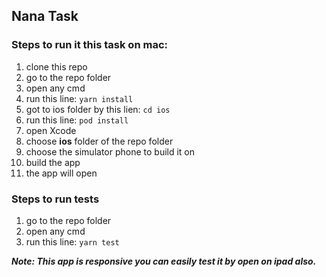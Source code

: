 ## Nana Task

### Steps to run it this task on mac:

1.  clone this repo
2.  go to the repo folder
3.  open any cmd
4.  run this line:  `yarn install`
5.  got to ios folder by this lien:  `cd ios`
6.  run this line:  `pod install`
7.  open Xcode
8.  choose **ios** folder of the repo folder
9.  choose the simulator phone to build it on
10.  build the app
11.  the app will open

### Steps to run tests
1.  go to the repo folder
2.  open any cmd
3.  run this line:  `yarn test`

_**Note: This app is responsive you can easily test it by open on ipad also.**_
